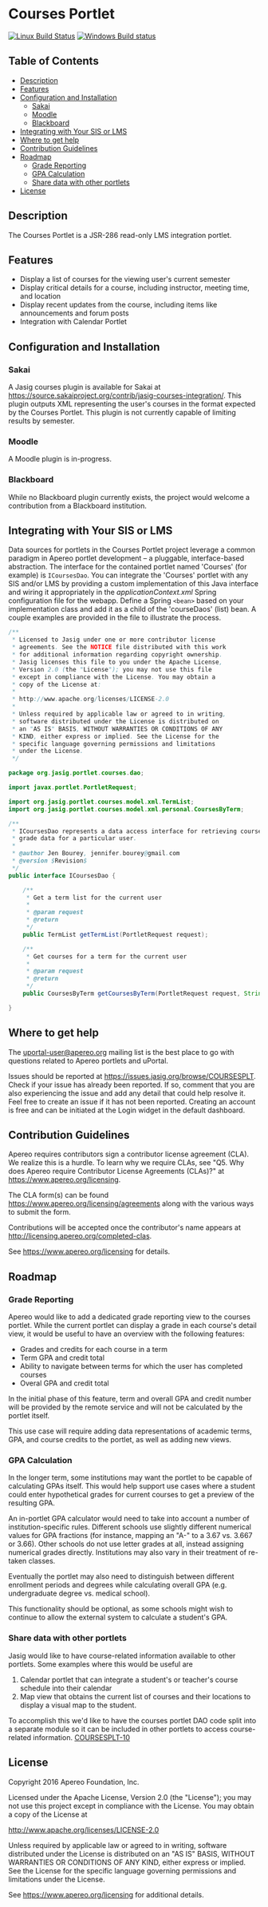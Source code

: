 # Courses Portlet

[![Linux Build Status](https://travis-ci.org/Jasig/CoursesPortlet.svg?branch=master)](https://travis-ci.org/Jasig/CoursesPortlet)
[![Windows Build status](https://ci.appveyor.com/api/projects/status/nqxqteabp0lqhfl6/branch/master?svg=true)](https://ci.appveyor.com/project/ChristianMurphy/coursesportlet/branch/master)

## Table of Contents

*   [Description](#description)
*   [Features](#features)
*   [Configuration and Installation](#configuration-and-installation)
    *   [Sakai](#sakai)
    *   [Moodle](#moodle)
    *   [Blackboard](#blackboard)
*   [Integrating with Your SIS or LMS](#integrating-with-your-sis-or-lms)
*   [Where to get help](#where-to-get-help)
*   [Contribution Guidelines](#contribution-guidelines)
*   [Roadmap](#roadmap)
    *   [Grade Reporting](#grade-reporting)
    *   [GPA Calculation](#gpa-calculation)
    *   [Share data with other portlets](#share-data-with-other-portlets)
*   [License](#license)

## Description


The Courses Portlet is a JSR-286 read-only LMS integration portlet.

## Features

*   Display a list of courses for the viewing user's current semester
*   Display critical details for a course, including instructor, meeting time, and location
*   Display recent updates from the course, including items like announcements and forum posts
*   Integration with Calendar Portlet

## Configuration and Installation

### Sakai

A Jasig courses plugin is available for Sakai at <https://source.sakaiproject.org/contrib/jasig-courses-integration/>.  This plugin outputs XML representing the user's courses in the format expected by the Courses Portlet. This plugin is not currently capable of limiting results by semester.

### Moodle

A Moodle plugin is in-progress.

### Blackboard

While no Blackboard plugin currently exists, the project would welcome a contribution from a Blackboard institution.

## Integrating with Your SIS or LMS

Data sources for portlets in the Courses Portlet project leverage a common paradigm in Apereo portlet development – a pluggable, interface-based abstraction.  The interface for the contained portlet named 'Courses' (for example) is `ICoursesDao`.
You can integrate the 'Courses' portlet with any SIS and/or LMS by providing a custom implementation of this Java interface and wiring it appropriately in the *applicationContext.xml* Spring configuration file for the webapp.  Define a Spring `<bean>` based on your implementation class and add it as a child of the 'courseDaos' (list) bean.  A couple examples are provided in the file to illustrate the process.

``` Java
/**
 * Licensed to Jasig under one or more contributor license
 * agreements. See the NOTICE file distributed with this work
 * for additional information regarding copyright ownership.
 * Jasig licenses this file to you under the Apache License,
 * Version 2.0 (the "License"); you may not use this file
 * except in compliance with the License. You may obtain a
 * copy of the License at:
 *
 * http://www.apache.org/licenses/LICENSE-2.0
 *
 * Unless required by applicable law or agreed to in writing,
 * software distributed under the License is distributed on
 * an "AS IS" BASIS, WITHOUT WARRANTIES OR CONDITIONS OF ANY
 * KIND, either express or implied. See the License for the
 * specific language governing permissions and limitations
 * under the License.
 */

package org.jasig.portlet.courses.dao;

import javax.portlet.PortletRequest;

import org.jasig.portlet.courses.model.xml.TermList;
import org.jasig.portlet.courses.model.xml.personal.CoursesByTerm;

/**
 * ICoursesDao represents a data access interface for retrieving course and
 * grade data for a particular user.
 *
 * @author Jen Bourey, jennifer.bourey@gmail.com
 * @version $Revision$
 */
public interface ICoursesDao {

    /**
     * Get a term list for the current user
     *
     * @param request
     * @return
     */
    public TermList getTermList(PortletRequest request);

    /**
     * Get courses for a term for the current user
     *
     * @param request
     * @return
     */
    public CoursesByTerm getCoursesByTerm(PortletRequest request, String termCode);

}
```

## Where to get help

The <uportal-user@apereo.org> mailing list is the best place to go with
questions related to Apereo portlets and uPortal.

Issues should be reported at <https://issues.jasig.org/browse/COURSESPLT>.
Check if your issue has already been reported. If so, comment that you are also
experiencing the issue and add any detail that could help resolve it. Feel free to
create an issue if it has not been reported. Creating an account is free and can be
initiated at the Login widget in the default dashboard.

## Contribution Guidelines
Apereo requires contributors sign a contributor license agreement (CLA).
We realize this is a hurdle. To learn why we require CLAs, see
"Q5. Why does Apereo require Contributor License Agreements (CLAs)?"
at <https://www.apereo.org/licensing>.

The CLA form(s) can be found <https://www.apereo.org/licensing/agreements> along
with the various ways to submit the form.

Contributions will be accepted once the contributor's name appears at
<http://licensing.apereo.org/completed-clas>.

See <https://www.apereo.org/licensing> for details.


## Roadmap

### Grade Reporting

Apereo would like to add a dedicated grade reporting view to the courses portlet.  While the current portlet can display a grade in each course's detail view, it would be useful to have an overview with the following features:

*   Grades and credits for each course in a term
*   Term GPA and credit total
*   Ability to navigate between terms for which the user has completed courses
*   Overal GPA and credit total

In the initial phase of this feature, term and overall GPA and credit number will be provided by the remote service and will not be calculated by the portlet itself.

This use case will require adding data representations of academic terms, GPA, and course credits to the portlet, as well as adding new views.

### GPA Calculation

In the longer term, some institutions may want the portlet to be capable of calculating GPAs itself.  This would help support use cases where a student could enter hypothetical grades for current courses to get a preview of the resulting GPA.

An in-portlet GPA calculator would need to take into account a number of institution-specific rules.  Different schools use slightly different numerical values for GPA fractions (for instance, mapping an "A-" to a 3.67 vs. 3.667 or 3.66).  Other schools do not use letter grades at all, instead assigning numerical grades directly.  Institutions may also vary in their treatment of re-taken classes.

Eventually the portlet may also need to distinguish between different enrollment periods and degrees while calculating overall GPA (e.g. undergraduate degree vs. medical school).

This functionality should be optional, as some schools might wish to continue to allow the external system to calculate a student's GPA.

### Share data with other portlets

Jasig would like to have course-related information available to other portlets.  Some examples where this would be useful are

1.  Calendar portlet that can integrate a student's or teacher's course schedule into their calendar
2.  Map view that obtains the current list of courses and their locations to display a visual map to the student.

To accomplish this we'd like to have the courses portlet DAO code split into a separate module so it can be included in other portlets to access course-related information. [COURSESPLT-10](https://issues.jasig.org/browse/COURSESPLT-10)

## License

Copyright 2016 Apereo Foundation, Inc.

Licensed under the Apache License, Version 2.0 (the "License");
you may not use this project except in compliance with the License.
You may obtain a copy of the License at

<http://www.apache.org/licenses/LICENSE-2.0>

Unless required by applicable law or agreed to in writing, software
distributed under the License is distributed on an "AS IS" BASIS,
WITHOUT WARRANTIES OR CONDITIONS OF ANY KIND, either express or implied.
See the License for the specific language governing permissions and
limitations under the License.

See <https://www.apereo.org/licensing> for additional details.
